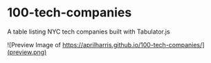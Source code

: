 # 100-tech-companies
A table listing NYC tech companies built with Tabulator.js



![Preview Image of https://aprilharris.github.io/100-tech-companies/](preview.png)
